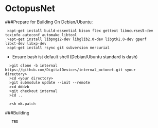 # OctopusNet


###Prepare for Building
On Debian/Ubuntu:

```
 >apt-get install build-essential bison flex gettext libncurses5-dev texinfo autoconf automake libtool
 >apt-get install libpng12-dev libglib2.0-dev libgtk2.0-dev gperf libxt-dev libxp-dev
 >apt-get install rsync git subversion mercurial
```

* Ensure bash ist default shell (Debian/Ubuntu standard is dash)

```
  >git clone -b internal https://github.com/DigitalDevices/internal_octonet.git <your directory>
  >cd <your directory>
  >git submodule update --init --remote
  >cd dddvb
  >git checkout internal
  >cd ..
  
  >sh mk.patch
```
  
###Building
```
   TBD
```
  
